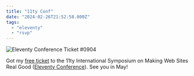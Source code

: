```yaml
---
title: "11ty Conf"
date: "2024-02-26T21:52:58.000Z"
tags: 
  - "eleventy"
  - "rsvp"
---
```


![Eleventy Conference Ticket #0904](images/11ty-conf-1024x538.jpg)

Got my [free ticket](https://conf.11ty.dev/tickets/bd64a0435b1c477a8f654f347595552b) to the 11ty International Symposium on Making Web Sites Real Good ([Eleventy Conference](https://conf.11ty.dev/)). See you in May!
